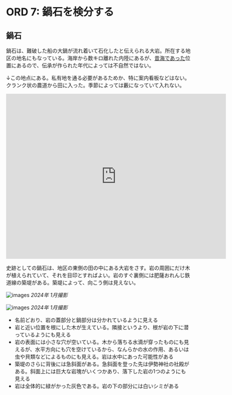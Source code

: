 # ORD 7: 鍋石を検分する

<!-- toc -->

## 鍋石

鍋石は、難破した船の大鍋が流れ着いて石化したと伝えられる大岩。所在する地区の地名にもなっている。海岸から数キロ離れた内陸にあるが、[昔海であった](./2.md)位置にあるので、伝承が作られた年代によっては不自然ではない。

↓この地点にある。私有地を通る必要があるためか、特に案内看板などはない。クランク状の農道から田に入った。季節によっては藪になっていて入れない。

<iframe src="https://www.google.com/maps/embed?pb=!1m17!1m12!1m3!1d797.4110201108905!2d130.2226789034813!3d32.06277679008206!2m3!1f0!2f0!3f0!3m2!1i1024!2i768!4f13.1!3m2!1m1!2zMzLCsDAzJzQ2LjUiTiAxMzDCsDEzJzIyLjQiRQ!5e1!3m2!1sen!2sjp!4v1707668585455!5m2!1sen!2sjp" width="600" height="450" style="border:0;" allowfullscreen="" loading="lazy" referrerpolicy="no-referrer-when-downgrade"></iframe>

史跡としての鍋石は、地区の東側の田の中にある大岩をさす。岩の周囲にだけ木が植えられていて、それを目印とすればよい。岩のすぐ裏側には肥薩おれんじ鉄道線の築堤がある。築堤によって、向こう側は見えない。

![images](./images/20240813nabeishi1.jpg)
*2024年 1月撮影*

![images](./images/20240813nabeishi2.jpg)
*2024年 1月撮影*

- 名前どおり、岩の蓋部分と鍋部分は分かれているように見える
- 岩と近い位置を根にした木が生えている。隣接というより、根が岩の下に潜っているようにも見える
- 岩の表面には小さな穴が空いている。木から落ちる水滴が穿ったものにも見えるが、水平方向にも穴を空けているから、なんらかの水の作用、あるいは虫や貝類などによるものにも見える。岩は水中にあった可能性がある
- 築堤のさらに背後には急斜面がある。急斜面を登った先は伊勢神社の社殿がある。斜面上には巨大な岩塊がいくつかあり、落下した岩の1つのようにも見える
- 岩は全体的に緑がかった灰色である。岩の下の部分には白いシミがある
